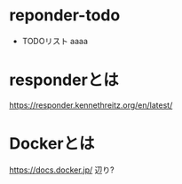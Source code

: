 
# reponder-todo

 - TODOリスト
aaaa

# responderとは

https://responder.kennethreitz.org/en/latest/

# Dockerとは

https://docs.docker.jp/ 辺り?
